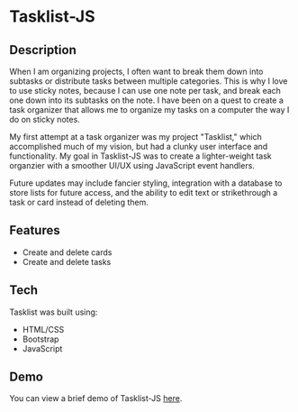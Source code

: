 # Tasklist-JS

## Description

When I am organizing projects, I often want to break them down into subtasks or distribute tasks between multiple categories. This is why I love to use sticky notes, because I can use one note per task, and break each one down into its subtasks on the note. I have been on a quest to create a task organizer that allows me to organize my tasks on a computer the way I do on sticky notes.

My first attempt at a task organizer was my project "Tasklist," which accomplished much of my vision, but had a clunky user interface and functionality. My goal in Tasklist-JS was to create a lighter-weight task organzier with a smoother UI/UX using JavaScript event handlers.

Future updates may include fancier styling, integration with a database to store lists for future access, and the ability to edit text or strikethrough a task or card instead of deleting them.

## Features

- Create and delete cards
- Create and delete tasks

## Tech

Tasklist was built using:

- HTML/CSS
- Bootstrap
- JavaScript

## Demo
You can view a brief demo of Tasklist-JS [here](https://youtu.be/ohvsz-jyoZ8?si=9L8jOay5HBgUxIom).
